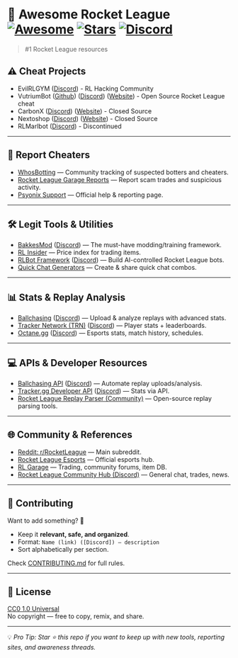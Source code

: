 # 🚀 Awesome Rocket League [![Awesome](https://awesome.re/badge.svg)](https://awesome.re) [![Stars](https://img.shields.io/github/stars/yourname/awesome-rocket-league?style=social)](https://github.com/yourname/awesome-rocket-league/stargazers) [![Discord](https://img.shields.io/discord/240880736851894272?logo=discord&label=community)](https://discord.gg/rocketleague)

> #1 Rocket League resources

## ⚠️ Cheat Projects
- EvilRLGYM ([Discord](https://discord.gg/qdhZbwraNZ)) - RL Hacking Community
- VutriumBot ([Github](https://github.com/tntgamer685347/VutriumBot)) ([Discord](https://discord.com/invite/6qFa34HUqB)) ([Website](https://needlesspage819.github.io/VutriumSite/)) - Open Source Rocket League cheat
- CarbonX  ([Discord](https://discord.com/invite/Kccszzv3D3)) ([Website](https://carbonx.gg/rocket-league)) - Closed Source
- Nextoshop ([Discord](discord.gg/nextbot)) ([Website](nextshop.vip)) - Closed Source
- RLMarlbot ([Discord](https://discord.gg/qDBXbW6GB8)) - Discontinued

---
## 🚨 Report Cheaters
- [WhosBotting](https://whosbotting.com/) — Community tracking of suspected botters and cheaters.  
- [Rocket League Garage Reports](https://rocket-league.com/trades/report) — Report scam trades and suspicious activity.  
- [Psyonix Support](https://support.rocketleague.com/) — Official help & reporting page.  

---

## 🛠 Legit Tools & Utilities
- [BakkesMod](https://bakkesmod.com/) ([Discord](https://discord.gg/bakkesmod)) — The must-have modding/training framework.  
- [RL Insider](https://rl.insider.gg/) — Price index for trading items.  
- [RLBot Framework](https://github.com/RLBot/RLBot) ([Discord](https://discord.gg/rlbot)) — Build AI-controlled Rocket League bots.  
- [Quick Chat Generators](https://rlquickchats.com/) — Create & share quick chat combos.  

---

## 📊 Stats & Replay Analysis
- [Ballchasing](https://ballchasing.com/) ([Discord](https://discord.gg/ballchasing)) — Upload & analyze replays with advanced stats.  
- [Tracker Network (TRN)](https://rocketleague.tracker.network/) ([Discord](https://discord.gg/tracker)) — Player stats + leaderboards.  
- [Octane.gg](https://octane.gg/) ([Discord](https://discord.gg/octane)) — Esports stats, match history, schedules.  

---

## 💻 APIs & Developer Resources
- [Ballchasing API](https://ballchasing.com/doc/api) ([Discord](https://discord.gg/ballchasing)) — Automate replay uploads/analysis.  
- [Tracker.gg Developer API](https://tracker.gg/developers) ([Discord](https://discord.gg/tracker)) — Stats via API.  
- [Rocket League Replay Parser (Community)](https://github.com/tfausak/rocket-league-replays) — Open-source replay parsing tools.  

---

## 🌐 Community & References
- [Reddit: r/RocketLeague](https://www.reddit.com/r/RocketLeague/) — Main subreddit.  
- [Rocket League Esports](https://esports.rocketleague.com/) — Official esports hub.  
- [RL Garage](https://rocket-league.com/) — Trading, community forums, item DB.  
- [Rocket League Community Hub (Discord)](https://discord.gg/rocketleague) — General chat, trades, news.  

---

## 🤝 Contributing
Want to add something? 🙌  
- Keep it **relevant, safe, and organized**.  
- Format: `Name (link) ([Discord]) — description`  
- Sort alphabetically per section.  

Check [CONTRIBUTING.md](CONTRIBUTING.md) for full rules.  

---

## 📜 License
[CC0 1.0 Universal](https://creativecommons.org/publicdomain/zero/1.0/)  
No copyright — free to copy, remix, and share.  

---

💡 *Pro Tip: Star ⭐ this repo if you want to keep up with new tools, reporting sites, and awareness threads.*
